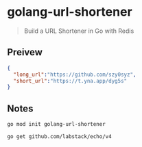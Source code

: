 # golang-url-shortener

> Build a URL Shortener in Go with Redis

## Preivew

```json
{
  "long_url":"https://github.com/szy0syz",
  "short_url":"https://t.yna.app/dyg5s"
}
```

## Notes

```bash
go mod init golang-url-shortener

go get github.com/labstack/echo/v4
```

